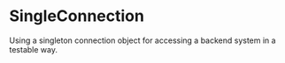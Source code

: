 # SingleConnection
Using a singleton connection object for accessing a backend system in a testable way.
